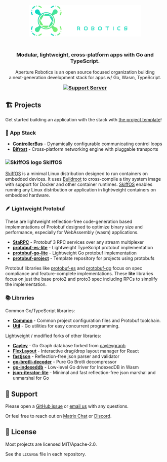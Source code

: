 <h3 align="center">
  <a href="https://github.com/aperturerobotics" target="_blank" rel="noopener noreferrer">
    <img height="100" src="https://github.com/aperturerobotics/.github/blob/3baf7d875b181ba290c3f7aba9eb4db53f7db0b5/images/aperture-logo.png" alt="Aperture Robotics">
  </a>
  <br/>
  &nbsp;
</h1>
<h3 align="center">
  Modular, lightweight, cross-platform apps with Go and TypeScript.
</h3>
<p align="center">
  Aperture Robotics is an open source focused organization building<br />
  a next-generation development stack for apps w/ Go, Wasm, TypeScript.
</p>
<h3 align="center" style="margin-top: 5px">
  <a href="https://discord.gg/KJutMESRsT">
    <img src="https://img.shields.io/discord/803825858599059487.svg?label=Discord&logo=Discord&colorB=7289da&style=for-the-badge" alt="Support Server" />
  </a>
</h3>

## 🏗️ Projects

Get started building an application with the stack with [the project template]!

[the project template]: https://github.com/aperturerobotics/template

### 🧱 App Stack

- [**ControllerBus**][controllerbus] - Dynamically configurable communicating control loops
- [**Bifrost**][bifrost] - Cross-platform networking engine with pluggable transports

[controllerbus]: https://github.com/aperturerobotics/controllerbus
[bifrost]: https://github.com/aperturerobotics/bifrost

### <img src="https://raw.githubusercontent.com/skiffos/SkiffOS/master/resources/images/skiff-icon.png" alt="SkiffOS logo" width="28" height="28" style="vertical-align: bottom"/> SkiffOS

[SkiffOS] is a minimal Linux distribution designed to run containers on embedded
devices. It uses [Buildroot] to cross-compile a tiny system image with support
for Docker and other container runtimes. [SkiffOS] enables running any Linux
distribution or application in lightweight containers on embedded hardware.

[SkiffOS]: https://github.com/skiffos/skiffos
[Buildroot]: https://buildroot.org

### 🪶 Lightweight Protobuf

These are lightweight reflection-free code-generation based implementations of
Protobuf designed to optimize binary size and performance, especially for
WebAssembly (wasm) applications.

- [**StaRPC**][starpc] - Protobuf 3 RPC services over any stream multiplexer
- [**protobuf-es-lite**][protobuf-es-lite] - Lightweight TypeScript protobuf implementation
- [**protobuf-go-lite**][protobuf-go-lite] - Lightweight Go protobuf implementation 
- [**protobuf-project**][protobuf-project] - Template repository for projects using protobufs

[starpc]: https://github.com/aperturerobotics/starpc
[protobuf-es-lite]: https://github.com/aperturerobotics/protobuf-es-lite
[protobuf-go-lite]: https://github.com/aperturerobotics/protobuf-go-lite
[protobuf-project]: https://github.com/aperturerobotics/protobuf-project

Protobuf libraries like [protobuf-es] and [protobuf-go] focus on spec compliance
and feature-complete implementations. These **lite** libraries focus on just the
base proto2 and proto3 spec including RPCs to simplify the implementation.

[protobuf-es]: https://github.com/bufbuild/protobuf-es
[protobuf-go]: https://github.com/protocolbuffers/protobuf-go

### 📚 Libraries

Common Go/TypeScript libraries:

- [**Common**][common] - Common project configuration files and Protobuf toolchain.
- [**Util**][util] - Go utilities for easy concurrent programming.

Lightweight / modified forks of other libraries:

- [**Cayley**][cayley] - Go Graph database forked from [cayleygraph]
- [**FlexLayout**][flex-layout] - Interactive drag/drop layout manager for React
- [**fastjson**][fastjson] - Reflection-free json parser and validator
- [**go-brotli-decoder**][go-brotli-decoder] - Pure Go Brotli decompressor
- [**go-indexeddb**][go-indexeddb] - Low-level Go driver for IndexedDB in Wasm
- [**json-iterator-lite**][json-iterator-lite] - Minimal and fast reflection-free json marshal and unmarshal for Go

[cayley]: https://github.com/aperturerobotics/cayley
[fastjson]: https://github.com/aperturerobotics/fastjson
[json-iterator-lite]: https://github.com/aperturerobotics/json-iterator-lite
[flex-layout]: https://github.com/aperturerobotics/flex-layout
[go-brotli-decoder]: https://github.com/aperturerobotics/go-brotli-decoder
[go-indexeddb]: https://github.com/aperturerobotics/go-indexeddb
[cayleygraph]: https://cayley.io/
[util]: https://github.com/aperturerobotics/util
[common]: https://github.com/aperturerobotics/common

## 🙋 Support

Please open a [GitHub issue][github-issue] or [email us] with any questions.

Or feel free to reach out on [Matrix Chat][matrix-chat] or [Discord][discord].

[github-issue]: https://github.com/aperturerobotics/.github/issues/new
[matrix-chat]: https://matrix.to/#/#aperturerobotics:matrix.org
[discord]: https://discord.gg/KJutMESRsT
[email us]: mailto:hello@aperture.us

## 📜 License

Most projects are licensed MIT/Apache-2.0.

See the `LICENSE` file in each repository.
